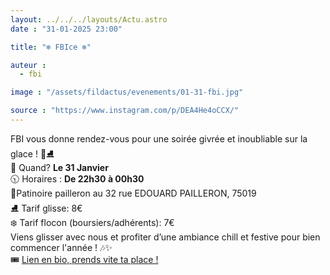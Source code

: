 ```yaml
---
layout: ../../../layouts/Actu.astro
date : "31-01-2025 23:00"

title: "❄️ FBIce ❄️"

auteur :
  - fbi

image : "/assets/fildactus/evenements/01-31-fbi.jpg"

source : "https://www.instagram.com/p/DEA4He4oCCX/"
---
```


FBI vous donne rendez-vous pour une soirée givrée et inoubliable sur la glace ! 🧊⛸️  
📅 Quand? __Le 31 Janvier__  
🕥 Horaires : __De 22h30 à 00h30__  
📍Patinoire pailleron au 32 rue EDOUARD PAILLERON, 75019  
⛸️ Tarif glisse: 8€  
❄️ Tarif flocon (boursiers/adhérents): 7€  
Viens glisser avec nous et profiter d’une ambiance chill et festive pour bien commencer l'année ! 🎶✨  
🎟️ [Lien en bio, prends vite ta place !](https://www.helloasso.com/associations/federation-des-bonnes-interactions-de-sorbonne-universite/evenements/billetterie-fbice)